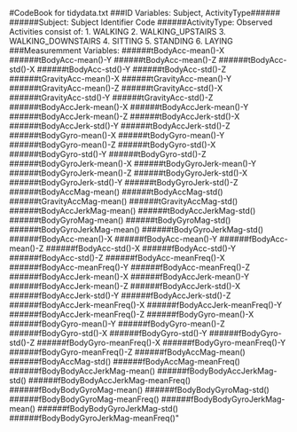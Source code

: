 #CodeBook for tidydata.txt
###ID Variables: Subject, ActivityType######
######Subject:  Subject Identifier Code
######ActivityType: Observed Activities consist of:
      1. WALKING
      2. WALKING_UPSTAIRS
      3. WALKING_DOWNSTAIRS
      4. SITTING
      5. STANDING
      6. LAYING
###Measuremment Variables:
######tBodyAcc-mean()-X
######tBodyAcc-mean()-Y
######tBodyAcc-mean()-Z
######tBodyAcc-std()-X
######tBodyAcc-std()-Y
######tBodyAcc-std()-Z
######tGravityAcc-mean()-X
######tGravityAcc-mean()-Y
######tGravityAcc-mean()-Z
######tGravityAcc-std()-X
######tGravityAcc-std()-Y
######tGravityAcc-std()-Z
######tBodyAccJerk-mean()-X
######tBodyAccJerk-mean()-Y
######tBodyAccJerk-mean()-Z
######tBodyAccJerk-std()-X
######tBodyAccJerk-std()-Y
######tBodyAccJerk-std()-Z
######tBodyGyro-mean()-X
######tBodyGyro-mean()-Y
######tBodyGyro-mean()-Z
######tBodyGyro-std()-X
######tBodyGyro-std()-Y
######tBodyGyro-std()-Z
######tBodyGyroJerk-mean()-X
######tBodyGyroJerk-mean()-Y
######tBodyGyroJerk-mean()-Z
######tBodyGyroJerk-std()-X
######tBodyGyroJerk-std()-Y
######tBodyGyroJerk-std()-Z
######tBodyAccMag-mean()
######tBodyAccMag-std()
######tGravityAccMag-mean()
######tGravityAccMag-std()
######tBodyAccJerkMag-mean()
######tBodyAccJerkMag-std()
######tBodyGyroMag-mean()
######tBodyGyroMag-std()
######tBodyGyroJerkMag-mean()
######tBodyGyroJerkMag-std()
######fBodyAcc-mean()-X
######fBodyAcc-mean()-Y
######fBodyAcc-mean()-Z
######fBodyAcc-std()-X
######fBodyAcc-std()-Y
######fBodyAcc-std()-Z
######fBodyAcc-meanFreq()-X
######fBodyAcc-meanFreq()-Y
######fBodyAcc-meanFreq()-Z
######fBodyAccJerk-mean()-X
######fBodyAccJerk-mean()-Y
######fBodyAccJerk-mean()-Z
######fBodyAccJerk-std()-X
######fBodyAccJerk-std()-Y
######fBodyAccJerk-std()-Z
######fBodyAccJerk-meanFreq()-X
######fBodyAccJerk-meanFreq()-Y
######fBodyAccJerk-meanFreq()-Z
######fBodyGyro-mean()-X
######fBodyGyro-mean()-Y
######fBodyGyro-mean()-Z
######fBodyGyro-std()-X
######fBodyGyro-std()-Y
######fBodyGyro-std()-Z
######fBodyGyro-meanFreq()-X
######fBodyGyro-meanFreq()-Y
######fBodyGyro-meanFreq()-Z
######fBodyAccMag-mean()
######fBodyAccMag-std()
######fBodyAccMag-meanFreq()
######fBodyBodyAccJerkMag-mean()
######fBodyBodyAccJerkMag-std()
######fBodyBodyAccJerkMag-meanFreq()
######fBodyBodyGyroMag-mean()
######fBodyBodyGyroMag-std()
######fBodyBodyGyroMag-meanFreq()
######fBodyBodyGyroJerkMag-mean()
######fBodyBodyGyroJerkMag-std()
######fBodyBodyGyroJerkMag-meanFreq()"
